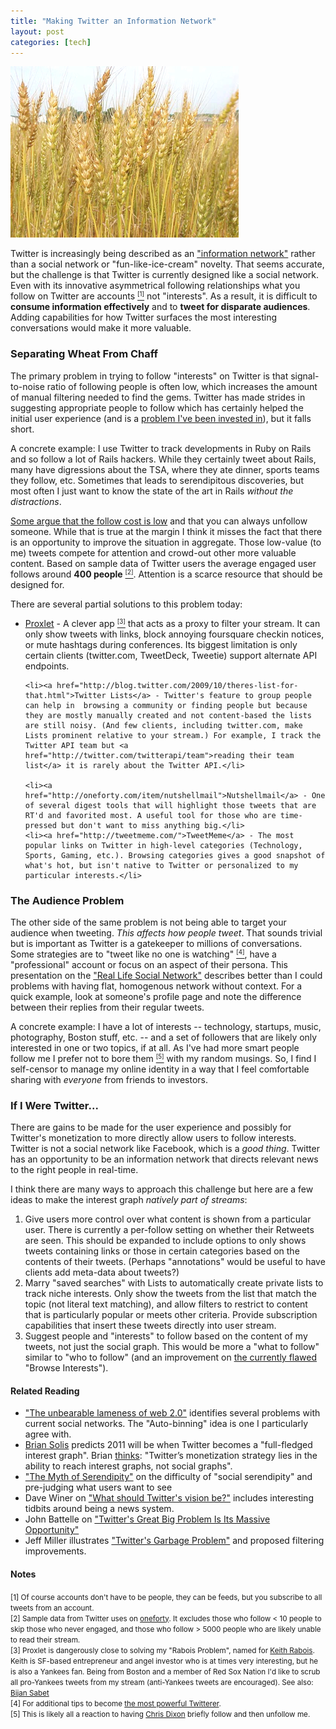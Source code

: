 ```yaml
--- 
title: "Making Twitter an Information Network"
layout: post
categories: [tech]
---
```


<div class="flickr-frame" style="margin-bottom: 14px;"><img src="/images/wheat_chaff.png" class="flickr-photo" /></div>

Twitter is increasingly being described as an <a href="http://www.nytimes.com/2010/10/31/technology/31ev.html?_r=1&pagewanted=print">"information network"</a> rather than a social network or "fun-like-ice-cream" novelty. That seems accurate, but the challenge is that Twitter is currently designed like a social network. Even with its innovative asymmetrical following relationships what you follow on Twitter are accounts <a href="#accounts"><small><sup>[1]</sup></small></a> not "interests". As a result, it is difficult to <strong>consume information effectively</strong> and to <strong>tweet for disparate audiences</strong>. Adding capabilities for how Twitter surfaces the most interesting conversations would make it more valuable. 

<h3>Separating Wheat From Chaff</h3>

The primary problem in trying to follow "interests" on Twitter is that signal-to-noise ratio of following people is often low, which increases the amount of manual filtering needed to find the gems. Twitter has made strides in suggesting appropriate people to follow which has certainly helped the initial user experience (and is a <a href="/2010/11/flowtown-acquires-who-should-i-follow/">problem I've been invested in</a>), but it falls short.

A concrete example: I use Twitter to track developments in Ruby on Rails and so follow a lot of Rails hackers. While they certainly tweet about Rails, many have digressions about the TSA, where they ate dinner, sports teams they follow, etc. Sometimes that leads to serendipitous discoveries, but most often I just want to know the state of the art in Rails <em>without the distractions</em>.

<a href="http://www.christinacacioppo.com/blog/2010/11/08/low-costs/">Some argue that the follow cost is low</a> and that you can always unfollow someone. While that is true at the margin I think it misses the fact that there is an opportunity to improve the situation in aggregate. Those low-value (to me) tweets compete for attention and crowd-out other more valuable content. Based on sample data of Twitter users the average engaged user follows around <strong>400 people</strong> <a href="#followingcount"><small><sup>[2]</sup></small></a>. Attention is a scarce resource that should be designed for.

There are several partial solutions to this problem today:

<ul>
	<li><a href="http://proxlet.com/">Proxlet</a> - A clever app <a href="#rabois"><small><sup>[3]</sup></small></a> that acts as a proxy to filter your stream. It can only show tweets with links, block annoying foursquare checkin notices, or mute hashtags during conferences. Its biggest limitation is only certain clients (twitter.com, TweetDeck, Tweetie) support alternate API endpoints.</li>

	<li><a href="http://blog.twitter.com/2009/10/theres-list-for-that.html">Twitter Lists</a> - Twitter's feature to group people can help in  browsing a community or finding people but because they are mostly manually created and not content-based the lists are still noisy. (And few clients, including twitter.com, make Lists prominent relative to your stream.) For example, I track the Twitter API team but <a href="http://twitter.com/twitterapi/team">reading their team list</a> it is rarely about the Twitter API.</li>
	
	<li><a href="http://oneforty.com/item/nutshellmail">Nutshellmail</a> - One of several digest tools that will highlight those tweets that are RT'd and favorited most. A useful tool for those who are time-pressed but don't want to miss anything big.</li>
	<li><a href="http://tweetmeme.com/">TweetMeme</a> - The most popular links on Twitter in high-level categories (Technology, Sports, Gaming, etc.). Browsing categories gives a good snapshot of what's hot, but isn't native to Twitter or personalized to my particular interests.</li>
</ul>

<h3>The Audience Problem</h3>

The other side of the same problem is not being able to target your audience when tweeting. <em>This affects how people tweet</em>. That sounds trivial but is important as Twitter is a gatekeeper to millions of conversations. Some strategies are to "tweet like no one is watching" <a href="#powertips"><small><sup>[4]</sup></small></a>, have a "professional" account or focus on an aspect of their persona. This presentation on the <a href="http://www.slideshare.net/padday/the-real-life-social-network-v2">"Real Life Social Network"</a> describes better than I could problems with having flat, homogenous network without context. For a quick example, look at someone's profile page and note the difference between their replies from their regular tweets.

A concrete example: I have a lot of interests -- technology, startups, music, photography, Boston stuff, etc. -- and a set of followers that are likely only interested in one or two topics, if at all. As I've had more smart people follow me I prefer not to bore them <a href="#cdixon"><small><sup>[5]</sup></small></a> with my random musings. So, I find I self-censor to manage my online identity in a way that I feel comfortable sharing with <em>everyone</em> from friends to investors.

<h3>If I Were Twitter...</h3>

There are gains to be made for the user experience and possibly for Twitter's monetization to more directly allow users to follow interests. Twitter is not a social network like Facebook, which is a <em>good thing</em>. Twitter has an opportunity to be an information network that directs relevant news to the right people in real-time. 

I think there are many ways to approach this challenge but here are a few ideas to make the interest graph <em>natively part of streams</em>:

<ol>
<li>Give users more control over what content is shown from a particular user. There is currently a per-follow setting on whether their Retweets are seen. This should be expanded to include options to only shows tweets containing links or those in certain categories based on the contents of their tweets. (Perhaps "annotations" would be useful to have clients add meta-data about tweets?)</li>

<li>Marry "saved searches" with Lists to automatically create private lists to track niche interests. Only show the tweets from the list that match the topic (not literal text matching), and allow filters to restrict to content that is particularly popular or meets other criteria. Provide subscription capabilities that insert these tweets directly into user stream.</li>

<li>Suggest people and "interests" to follow based on the content of my tweets, not just the social graph. This would be more a "what to follow" similar to "who to follow" (and an improvement on <a href="https://skitch.com/graysky/rnpx5/twitter-who-to-follow-interests" target="_blank">the currently flawed</a> "Browse Interests").</li>
</ol>

<h4>Related Reading</h4>
<ul>
<li><a href="http://blog.koehntopp.de/archives/2978-Die-unertraegliche-Lameness-des-Web-2.0.html#en">"The unbearable lameness of web 2.0"</a> identifies several problems with current social networks. The "Auto-binning" idea is one I particularly agree with.</li>
<li><a href="http://www.briansolis.com/2010/11/the-future-of-advertising-has-been-promoted/">Brian Solis</a> predicts 2011 will be when Twitter becomes a "full-fledged interest graph". Brian <a href="http://twitter.com/#!/briansolis/status/7465592139292672">thinks</a>: "Twitter’s monetization strategy lies in the ability to reach interest graphs, not social graphs".</li>
<li><a href="http://techcrunch.com/2010/11/27/myth-serendipity/">"The Myth of Serendipity"</a> on the difficulty of "social serendipity" and pre-judging what users want to see</li>
<li>Dave Winer on <a href="http://scripting.com/stories/2010/11/26/whatShouldTwittersVisionBe.html#p3448">"What should Twitter's vision be?"</a> includes interesting tidbits around being a news system.</li>
<li>John Battelle on <a href="http://battellemedia.com/archives/2010/11/twitters_great_big_problem_is_its_massive_opportunity">"Twitter's Great Big Problem Is Its Massive Opportunity"</a> </li>
<li>Jeff Miller illustrates <a href="http://jeffmiller.github.com/2010/05/16/twitters-garbage-problem">"Twitter's Garbage Problem"</a> and proposed filtering improvements.</li>
</ul>

<h4>Notes</h4>
<p>
	<a name="accounts"></a><small>[1] Of course accounts don't have to be people, they can be feeds, but you subscribe to all tweets from an account.</small>
	<br />
	<a name="followingcount"></a><small>[2] Sample data from Twitter uses on <a href="http://oneforty.com">oneforty</a>. It excludes those who follow &lt; 10 people to skip those who never engaged, and those who follow &gt; 5000 people who are likely unable to read their stream.</small>
	<br />
	<a name="rabois"></a><small>[3] Proxlet is dangerously close to solving my "Rabois Problem", named for <a href="http://twitter.com/rabois">Keith Rabois</a>. Keith is SF-based entrepreneur and angel investor who is at times very interesting, but he is also a Yankees fan. Being from Boston and a member of Red Sox Nation I'd like to scrub all pro-Yankees tweets from my stream (anti-Yankees tweets are encouraged). See also: <a href="http://twitter.com/bijan">Bijan Sabet</a></small>
	<br />
	<a name="powertips"></a><small>[4] For additional tips to become <a href="http://bajillionhits.biz/post/1424224931/50-power-twitter-tips-to-become-the-most-powerful">the most powerful Twitterer</a>.</small>
	<br />
	<a name="cdixon"></a><small>[5] This is likely all a reaction to having <a href="http://twitter.com/cdixon">Chris Dixon</a> briefly follow and then unfollow me. </small>
</p>